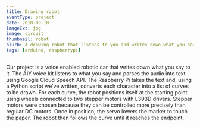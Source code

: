```yaml
---
title: Drawing robot
eventType: project
date: 2018-09-10
imageExt: jpg
image: circuit
thumbnail: robot
blurb: A drawing robot that listens to you and writes down what you say. Created for Digital Systems, a course at Queen's.
tags: [arduino, raspberrypi]
---
```


Our project is a voice enabled robotic car that writes down what you say to it. The AIY voice kit listens to what you say and parses the audio into text using Google Cloud Speech API. The Raspberry Pi takes the text and, using a Python script we’ve written, converts each character into a list of curves to be drawn. For each curve, the robot positions itself at the starting point using wheels connected to two stepper motors with L393D drivers. Stepper motors were chosen because they can be controlled more precisely than regular DC motors. Once in position, the servo lowers the marker to touch the paper. The robot then follows the curve until it reaches the endpoint.
